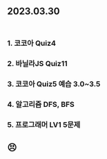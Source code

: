 ## 2023.03.30<br/><br/>

### 1. 코코아 Quiz4
### 2. 바닐라JS Quiz11
### 3. 코코아 Quiz5 예습 3.0~3.5
### 4. 알고리즘 DFS, BFS
### 5. 프로그래머 LV1 5문제




## 😣
